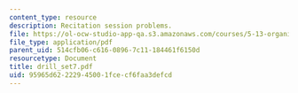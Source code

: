 ```yaml
---
content_type: resource
description: Recitation session problems.
file: https://ol-ocw-studio-app-qa.s3.amazonaws.com/courses/5-13-organic-chemistry-ii-fall-2003/95965d62222945001fcecf6faa3defcd_drill_set7.pdf
file_type: application/pdf
parent_uid: 514cfb06-c616-0896-7c11-184461f6150d
resourcetype: Document
title: drill_set7.pdf
uid: 95965d62-2229-4500-1fce-cf6faa3defcd
---
```

